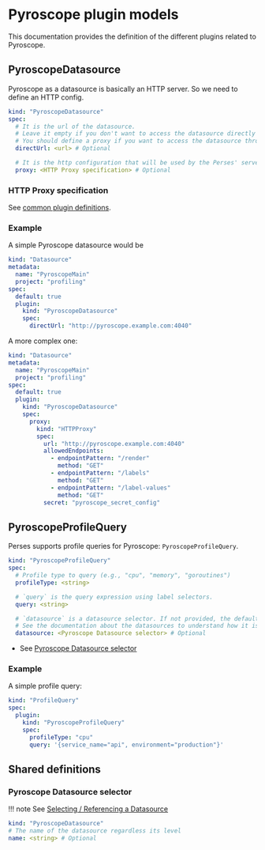 # Pyroscope plugin models

This documentation provides the definition of the different plugins related to Pyroscope.

## PyroscopeDatasource

Pyroscope as a datasource is basically an HTTP server. So we need to define an HTTP config.

```yaml
kind: "PyroscopeDatasource"
spec:
  # It is the url of the datasource.
  # Leave it empty if you don't want to access the datasource directly from the UI.
  # You should define a proxy if you want to access the datasource through the Perses' server.
  directUrl: <url> # Optional

  # It is the http configuration that will be used by the Perses' server to redirect to the datasource any query sent by the UI.
  proxy: <HTTP Proxy specification> # Optional
```

### HTTP Proxy specification

See [common plugin definitions](https://perses.dev/perses/docs/plugins/common/#http-proxy-specification).

### Example

A simple Pyroscope datasource would be

```yaml
kind: "Datasource"
metadata:
  name: "PyroscopeMain"
  project: "profiling"
spec:
  default: true
  plugin:
    kind: "PyroscopeDatasource"
    spec:
      directUrl: "http://pyroscope.example.com:4040"
```

A more complex one:

```yaml
kind: "Datasource"
metadata:
  name: "PyroscopeMain"
  project: "profiling"
spec:
  default: true
  plugin:
    kind: "PyroscopeDatasource"
    spec:
      proxy:
        kind: "HTTPProxy"
        spec:
          url: "http://pyroscope.example.com:4040"
          allowedEndpoints:
            - endpointPattern: "/render"
              method: "GET"
            - endpointPattern: "/labels"
              method: "GET"
            - endpointPattern: "/label-values"
              method: "GET"
          secret: "pyroscope_secret_config"
```

## PyroscopeProfileQuery

Perses supports profile queries for Pyroscope: `PyroscopeProfileQuery`.

```yaml
kind: "PyroscopeProfileQuery"
spec:
  # Profile type to query (e.g., "cpu", "memory", "goroutines")
  profileType: <string>

  # `query` is the query expression using label selectors.
  query: <string>

  # `datasource` is a datasource selector. If not provided, the default PyroscopeDatasource is used.
  # See the documentation about the datasources to understand how it is selected.
  datasource: <Pyroscope Datasource selector> # Optional
```

- See [Pyroscope Datasource selector](#pyroscope-datasource-selector)

### Example

A simple profile query:

```yaml
kind: "ProfileQuery"
spec:
  plugin:
    kind: "PyroscopeProfileQuery"
    spec:
      profileType: "cpu"
      query: '{service_name="api", environment="production"}'
```

## Shared definitions

### Pyroscope Datasource selector

!!! note
See [Selecting / Referencing a Datasource](https://github.com/perses/perses/blob/main/docs/api/datasource.md#selecting--referencing-a-datasource)

```yaml
kind: "PyroscopeDatasource"
# The name of the datasource regardless its level
name: <string> # Optional
```
